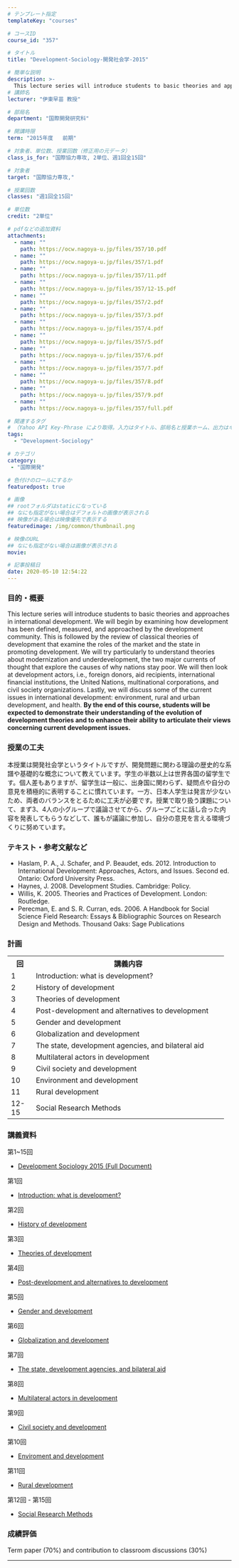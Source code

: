 ```yaml
---
# テンプレート指定
templateKey: "courses"

# コースID
course_id: "357"

# タイトル
title: "Development-Sociology-開発社会学-2015"

# 簡単な説明
description: >-
  This lecture series will introduce students to basic theories and approaches in international development. We will begin by examining how development has been defined, measured, and approached by the ....
# 講師名
lecturer: "伊東早苗 教授"

# 部局名
department: "国際開発研究科"

# 開講時限
term: "2015年度	前期"

# 対象者、単位数、授業回数（修正用の元データ）
class_is_for: "国際協力専攻, 2単位、週1回全15回"

# 対象者
target: "国際協力専攻,"

# 授業回数
classes: "週1回全15回"

# 単位数
credit: "2単位"

# pdfなどの追加資料
attachments:
  - name: "" 
    path: https://ocw.nagoya-u.jp/files/357/10.pdf
  - name: "" 
    path: https://ocw.nagoya-u.jp/files/357/1.pdf
  - name: "" 
    path: https://ocw.nagoya-u.jp/files/357/11.pdf
  - name: "" 
    path: https://ocw.nagoya-u.jp/files/357/12-15.pdf
  - name: "" 
    path: https://ocw.nagoya-u.jp/files/357/2.pdf
  - name: "" 
    path: https://ocw.nagoya-u.jp/files/357/3.pdf
  - name: "" 
    path: https://ocw.nagoya-u.jp/files/357/4.pdf
  - name: "" 
    path: https://ocw.nagoya-u.jp/files/357/5.pdf
  - name: "" 
    path: https://ocw.nagoya-u.jp/files/357/6.pdf
  - name: "" 
    path: https://ocw.nagoya-u.jp/files/357/7.pdf
  - name: "" 
    path: https://ocw.nagoya-u.jp/files/357/8.pdf
  - name: "" 
    path: https://ocw.nagoya-u.jp/files/357/9.pdf
  - name: "" 
    path: https://ocw.nagoya-u.jp/files/357/full.pdf

# 関連するタグ
# （Yahoo API Key-Phrase により取得。入力はタイトル、部局名と授業ホーム、出力はキーフレーズ（tags））
tags:
  - "Development-Sociology"

# カテゴリ
category:
 - "国際開発"

# 色付けのロールにするか
featuredpost: true

# 画像
## rootフォルダはstaticになっている
## なにも指定がない場合はデフォルトの画像が表示される
## 映像がある場合は映像優先で表示する
featuredimage: /img/common/thumbnail.png

# 映像のURL
## なにも指定がない場合は画像が表示される
movie: 

# 記事投稿日
date: 2020-05-10 12:54:22
---
```


### 目的・概要

This lecture series will introduce students to basic theories and approaches in international development. We will begin by examining how development has been defined, measured, and approached by the development community. This is followed by the review of classical theories of development that examine the roles of the market and the state in promoting development. We will try particularly to understand theories about modernization and underdevelopment, the two major currents of thought that explore the causes of why nations stay poor. We will then look at development actors, i.e., foreign donors, aid recipients, international financial institutions, the United Nations, multinational corporations, and civil society organizations. Lastly, we will discuss some of the current issues in international development: environment, rural and urban development, and health. **By the end of this course, students will be expected to demonstrate their understanding of the evolution of development theories and to enhance their ability to articulate their views concerning current development issues.**


### 授業の工夫

本授業は開発社会学というタイトルですが、開発問題に関わる理論の歴史的な系譜や基礎的な概念について教えています。学生の半数以上は世界各国の留学生です。個人差もありますが、留学生は一般に、出身国に関わらず、疑問点や自分の意見を積極的に表明することに慣れています。一方、日本人学生は発言が少ないため、両者のバランスをとるために工夫が必要です。授業で取り扱う課題について、まず3、4人の小グループで議論させてから、グループごとに話し合った内容を発表してもらうなどして、誰もが議論に参加し、自分の意見を言える環境づくりに努めています。





### テキスト・参考文献など 

  * Haslam, P. A., J. Schafer, and P. Beaudet, eds. 2012. Introduction to International Development: Approaches, Actors, and Issues. Second ed. Ontario: Oxford University Press. 
  * Haynes, J. 2008. Development Studies. Cambridge: Policy.
  * Willis, K. 2005. Theories and Practices of Development. London: Routledge.
  * Perecman, E. and S. R. Curran, eds. 2006. A Handbook for Social Science Field Research: Essays & Bibliographic Sources on Research Design and Methods. Thousand Oaks: Sage Publications


<h3>計画</h3>
<table class="basic" width="455">
<tr>
<th width="40" class="center">回</th>
<th width="415" class="center">講義内容</th>
</tr>
<tr>
<td width="40" class="center">1</td>
<td width="415">Introduction: what is development?</td>
</tr>
<tr>
<td width="40" class="center">2</td>
<td width="415">History of development</td>
</tr>
<tr>
<td width="40" class="center">3</td>
<td width="415">Theories of development</td>
</tr>
<tr>
<td width="40" class="center">4</td>
<td width="415">Post-development and alternatives to development</td>
</tr>
<tr>
<td width="40" class="center">5</td>
<td width="415">Gender and development</td>
</tr>
<tr>
<td width="40" class="center">6</td>
<td width="415">Globalization and development</td>
</tr>
<tr>
<td width="40" class="center">7</td>
<td width="415">The state, development agencies, and bilateral aid</td>
</tr>
<tr>
<td width="40" class="center">8</td>
<td width="415">Multilateral actors in development</td>
</tr>
<tr>
<td width="40" class="center">9</td>
<td width="415">Civil society and development</td>
</tr>
<tr>
<td width="40" class="center">10</td>
<td width="415">Environment and development</td>
</tr>
<tr>
<td width="40" class="center">11</td>
<td width="415">Rural development</td>
</tr>
<tr>
<td width="40" class="center">12-15</td>
<td width="415">Social Research Methods</td>
</tr>
</table>


### 講義資料

第1~15回

- [Development Sociology 2015 (Full Document)](https://ocw.nagoya-u.jp/files/357/full.pdf) 

第1回

- [Introduction: what is development?](https://ocw.nagoya-u.jp/files/357/1.pdf) 

第2回

- [History of development](https://ocw.nagoya-u.jp/files/357/2.pdf) 

第3回

- [Theories of development](https://ocw.nagoya-u.jp/files/357/3.pdf) 

第4回

- [Post-development and alternatives to development](https://ocw.nagoya-u.jp/files/357/4.pdf) 

第5回

- [Gender and development](https://ocw.nagoya-u.jp/files/357/5.pdf) 

第6回

- [Globalization and development](https://ocw.nagoya-u.jp/files/357/6.pdf) 

第7回

- [The state, development agencies, and bilateral aid](https://ocw.nagoya-u.jp/files/357/7.pdf) 

第8回

- [Multilateral actors in development](https://ocw.nagoya-u.jp/files/357/8.pdf) 

第9回

- [Civil society and development](https://ocw.nagoya-u.jp/files/357/9.pdf) 

第10回

- [Enviroment and development](https://ocw.nagoya-u.jp/files/357/10.pdf) 

第11回

- [Rural development](https://ocw.nagoya-u.jp/files/357/11.pdf) 

第12回 - 第15回

- [Social Research Methods](https://ocw.nagoya-u.jp/files/357/12-15.pdf) 





### 成績評価

Term paper (70%) and contribution to classroom discussions (30%)





-----